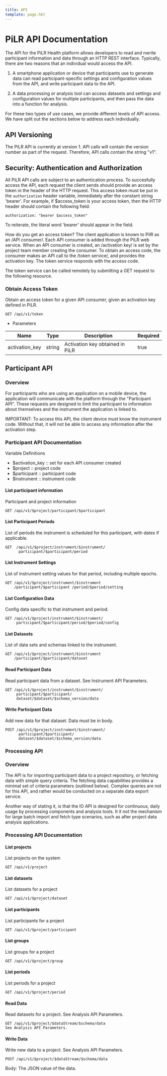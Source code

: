 ```yaml
---
title: API
template: page.hbt
---
```


# PiLR API Documentation


The API for the PiLR Health platform allows developers to read and
nwrite participant information and data through an HTTP REST interface.
Typically, there are two reasons that an individual would access the API. 

1. A smartphone application or device that participants use to
   generate data can read participant-specific settings and
   configuration values from the API, and write participant data to
   the API.

2. A data processing or analysis tool can access datasets and settings
   and configuration values for multiple participants, and then pass
   the data into a function for analysis.
   
For these two types of use cases, we provide different levels of API
access.  We have split out the sections below to address each
individually. 

## API Versioning

The PiLR API is currently at version 1. API calls will contain the
version number as part of the request. Therefore, API calls contain
the string "v1".




## Security: Authentication and Authorization

All PiLR API calls are subject to an authentication process. To
succesfully access the API, each request the client sends should
provide an access token in the header of the HTTP request.  This
access token must be put in the `authorization` header variable,
immediately after the constant string 'bearer'. For example, if
$access_token is your access token, then the HTTP header should
contain the following field:


````
authorization: "bearer $access_token"
````

To reiterate, the literal word 'bearer' should appear in the field.

How do you get an access token? The client application is known to
PilR as an /API consumer/. Each API consumer is added through the PiLR
web service. When an API consumer is created, an /activation key/ is
set by the project team member creating the consumer. To obtain an
access code, the consumer makes an API call to the /token service/,
and provides the activation key. The token service responds with the
access code.

The token service can be called remotely by submitting a GET request
to the following resource.

### Obtain Access Token


Obtain an access token for a given API consumer, given an activation
key defined in PiLR.

````
GET /api/v1/token
````

- Parameters


Name           | Type   | Description                     | Required 
---------------|--------|---------------------------------|----------
activation_key | string | Activation key obtained in PiLR | true     




## Participant API

###  Overview

For participants who are using an application on a mobile device, the
application will communicate with the platform through the
"Participant API".  These requests are designed to limit the
participant to information about themselves and the instrument the
application is linked to.

IMPORTANT: To access this API, the client device must know the
instrument code.  Without that, it will not be able to access any
information after the activation step.


###  Participant API Documentation
Variable Definitions
- $activation_key :: set for each API consumer created
- $project :: project code
- $participant :: participant code
- $instrument :: instrument code

#### List participant information
Participant and project information

````
GET /api/v1/$project/participant/$participant
````

#### List Participant Periods
List of periods the instrument is scheduled for this participant, with
dates if applicable.

````
GET  /api/v1/$project/instrument/$instrument/
      participant/$participant/period
````

#### List Instrument Settings
List of instrument setting values for that period, including multiple epochs.

````
GET /api/v1/$project/instrument/$instrument 
    /participant/$participant /period/$period/setting
````

#### List Configuration Data
Config data specific to that instrument and period.

````
GET /api/v1/$project/instrument/$instrument/
     participant/$participant/period/$period/config
````

#### List Datasets
List of data sets and schemas linked to the instrument.

````
GET /api/v1/$project/instrument/$instrument 
    /participant/$participant/dataset
````

#### Read Participant Data
Read participant data from a dataset. See Instrument API Parameters.

````
GET /api/v1/$project/instrument/$instrument/
     participant/$participant/
     dataset/$dataset/$schema_version/data
````

#### Write Participant Data
Add new data for that dataset. Data must be in body.

````
POST /api/v1/$project/instrument/$instrument/
      participant/$participant/
      dataset/$dataset/$schema_version/data	
````

### Processing API
###  Overview

The API is for importing participant data to a project repository, or
fetching data with simple query criteria.  The fetching data
capabilities provides a minimal set of criteria parameters (outlined
below).  Complex queries are not for this API, and rather would be
conducted on a separate data export service.

Another way of stating it, is that the IO API is designed for
continuous, daily usage by processing components and analysis
tools. It it not the mechanism for large batch import and fetch type
scenarios, such as after project data analysis applications.

###  Processing API Documentation

#### List projects
List projects on the system

````
GET /api/v1/project
````

#### List datasets
List datasets for a project

````
GET /api/v1/$project/dataset
````

#### List participants
List participants for a project

````
GET /api/v1/$project/participant
````

#### List groups
List groups for a project

````
GET /api/v1/$project/group
````

#### List periods
List periods for a project

````
GET /api/v1/$project/period
````


#### Read Data
Read datasets for a project. See Analysis API Parameters.

````
GET	/api/v1/$project/$dataStream/$schema/data	
See Analysis API Parameters.
````


#### Write Data
Write new data to a project. See Analysis API Parameters. 

````
POST /api/v1/$project/$dataStream/$schema/data	
````

Body: The JSON
value of the data.




